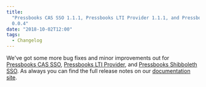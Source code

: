```yaml
---
title:
  "Pressbooks CAS SSO 1.1.1, Pressbooks LTI Provider 1.1.1, and Pressbooks Shibboleth SSO
  0.0.4"
date: "2018-10-02T12:00"
tags:
  - Changelog
---
```


We've got some more bug fixes and minor improvements out for
[Pressbooks CAS SSO](https://github.com/pressbooks/pressbooks-cas-sso/releases/1.1.1),
[Pressbooks LTI Provider](https://github.com/pressbooks/pressbooks-lti-provider/releases/1.1.1),
and
[Pressbooks Shibboleth SSO](https://github.com/pressbooks/pressbooks-shibboleth-sso/releases/0.0.4).
As always you can find the full release notes on our
[documentation site](/docs/changelog).
